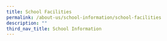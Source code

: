 ```yaml
---
title: School Facilities
permalink: /about-us/school-information/school-facilities
description: ""
third_nav_title: School Information
---
```

